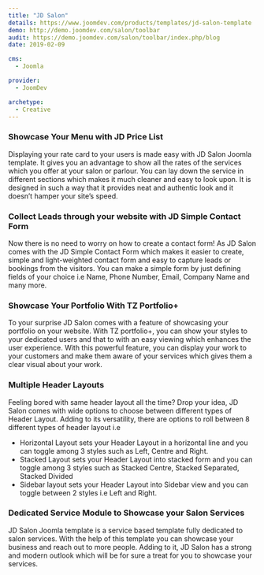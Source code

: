```yaml
---
title: "JD Salon"
details: https://www.joomdev.com/products/templates/jd-salon-template
demo: http://demo.joomdev.com/salon/toolbar
audit: https://demo.joomdev.com/salon/toolbar/index.php/blog
date: 2019-02-09

cms: 
  - Joomla

provider:
  - JoomDev

archetype:
  - Creative
---
```


### Showcase Your Menu with JD Price List

Displaying your rate card to your users is made easy with JD Salon Joomla template. It gives you an advantage to show all the rates of the services which you offer at your salon or parlour. You can lay down the service in different sections which makes it much cleaner and easy to look upon. It is designed in such a way that it provides neat and authentic look and it doesn’t hamper your site’s speed.

### Collect Leads through your website with JD Simple Contact Form

Now there is no need to worry on how to create a contact form! As JD Salon comes with the JD Simple Contact Form which makes it easier to create, simple and light-weighted contact form and easy to capture leads or bookings from the visitors. You can make a simple form by just defining fields of your choice i.e Name, Phone Number, Email, Company Name and many more.

### Showcase Your Portfolio With TZ Portfolio+

To your surprise JD Salon comes with a feature of showcasing your portfolio on your website. With TZ portfolio+, you can show your styles to your dedicated users and that to with an easy viewing which enhances the user experience. With this powerful feature, you can display your work to your customers and make them aware of your services which gives them a clear visual about your work.

### Multiple Header Layouts

Feeling bored with same header layout all the time? Drop your idea, JD Salon comes with wide options to choose between different types of Header Layout. Adding to its versatility, there are options to roll between 8 different types of header layout i.e

- Horizontal Layout sets your Header Layout in a horizontal line and you can toggle among 3 styles such as Left, Centre and Right.
- Stacked Layout sets your Header Layout into stacked form and you can toggle among 3 styles such as Stacked Centre, Stacked Separated, Stacked Divided
- Sidebar layout sets your Header Layout into Sidebar view and you can toggle between 2 styles i.e Left and Right.

### Dedicated Service Module to Showcase your Salon Services

JD Salon Joomla template is a service based template fully dedicated to salon services. With the help of this template you can showcase your business and reach out to more people. Adding to it, JD Salon has a strong and modern outlook which will be for sure a treat for you to showcase your services.
